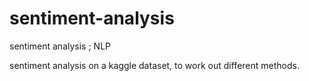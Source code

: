 # sentiment-analysis
sentiment analysis ; NLP

sentiment analysis on a kaggle dataset, to work out different methods.